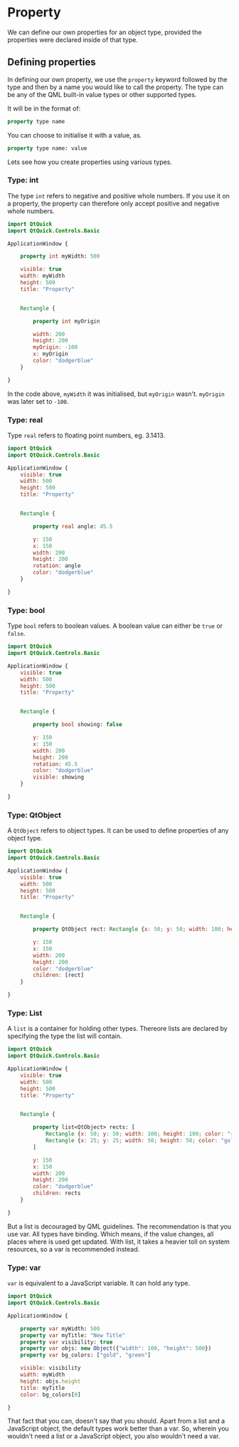 # Property

We can define our own properties for an object type, provided the properties were declared inside of that type.

## Defining properties

In defining our own property, we use the `property` keyword followed by the type and then by a name you would like to call the property. The type can be any of the QML built-in value types or other supported types.

It will be in the format of:

```qml
property type name
```

You can choose to initialise it with a value, as.

```qml
property type name: value
```

Lets see how you create properties using various types.

### Type: int

The type `int` refers to negative and positive whole numbers. If you use it on a property, the property can therefore only accept positive and negative whole numbers.

```qml
import QtQuick
import QtQuick.Controls.Basic

ApplicationWindow {

    property int myWidth: 500

    visible: true
    width: myWidth
    height: 500
    title: "Property"


    Rectangle {

        property int myOrigin

        width: 200
        height: 200
        myOrigin: -100
        x: myOrigin
        color: "dodgerblue"
    }

}
```

In the code above, `myWidth` it was initialised, but `myOrigin` wasn't. `myOrigin` was later set to `-100`.

### Type: real

Type `real` refers to floating point numbers, eg. 3.1413.

```qml
import QtQuick
import QtQuick.Controls.Basic

ApplicationWindow {
    visible: true
    width: 500
    height: 500
    title: "Property"


    Rectangle {

        property real angle: 45.5

        y: 150
        x: 150
        width: 200
        height: 200
        rotation: angle
        color: "dodgerblue"
    }

}
```

### Type: bool

Type `bool` refers to boolean values. A boolean value can either be `true` or `false`.

```qml
import QtQuick
import QtQuick.Controls.Basic

ApplicationWindow {
    visible: true
    width: 500
    height: 500
    title: "Property"


    Rectangle {

        property bool showing: false

        y: 150
        x: 150
        width: 200
        height: 200
        rotation: 45.5
        color: "dodgerblue"
        visible: showing
    }

}
```

### Type: QtObject

A `QtObject` refers to object types. It can be used to define properties of any object type. 

```qml
import QtQuick
import QtQuick.Controls.Basic

ApplicationWindow {
    visible: true
    width: 500
    height: 500
    title: "Property"


    Rectangle {

        property QtObject rect: Rectangle {x: 50; y: 50; width: 100; height: 100; color: "red" }

        y: 150
        x: 150
        width: 200
        height: 200
        color: "dodgerblue"
        children: [rect]
    }

}
```

### Type: List

A `list` is a container for holding other types. Thereore lists are declared by specifying the type the list will contain.

```qml
import QtQuick
import QtQuick.Controls.Basic

ApplicationWindow {
    visible: true
    width: 500
    height: 500
    title: "Property"


    Rectangle {

        property list<QtObject> rects: [
            Rectangle {x: 50; y: 50; width: 100; height: 100; color: "red" },
            Rectangle {x: 25; y: 25; width: 50; height: 50; color: "gold" }
        ]

        y: 150
        x: 150
        width: 200
        height: 200
        color: "dodgerblue"
        children: rects
    }

}
```

But a list is decouraged by QML guidelines. The recommendation is that you use var. All types have binding. Which means, if the value changes, all places where is used get updated. With list, it takes a heavier toll on system resources, so a var is recommended instead.

### Type: var

`var` is equivalent to a JavaScript variable. It can hold any type.

```qml
import QtQuick
import QtQuick.Controls.Basic

ApplicationWindow {

    property var myWidth: 500
    property var myTitle: "New Title"
    property var visibility: true
    property var objs: new Object({"width": 100, "height": 500})
    property var bg_colors: ["gold", "green"]

    visible: visibility
    width: myWidth
    height: objs.height
    title: myTitle
    color: bg_colors[0]

}
```

That fact that you can, doesn't say that you should. Apart from a list and a JavaScript object, the default types work better than a var. So, wherein you wouldn't need a list or a JavaScript object, you also wouldn't need a var.
